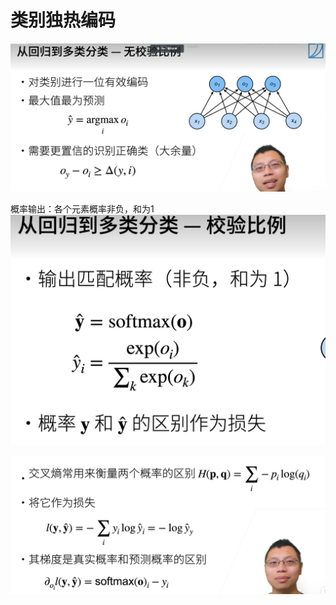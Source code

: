 # 类别独热编码

![1657595416052](image/note/1657595416052.png)

概率输出：各个元素概率非负，和为1![1657595550913](image/note/1657595550913.png)

![1657595675410](image/note/1657595675410.png)
